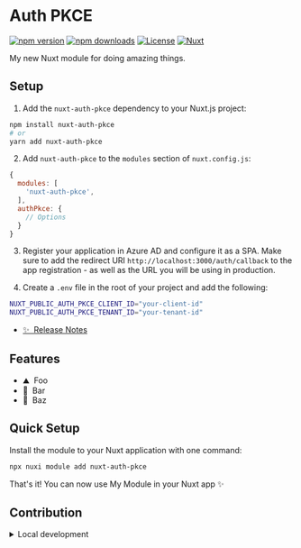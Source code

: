 <!--
Get your module up and running quickly.

Find and replace all on all files (CMD+SHIFT+F):
- Name: Auth PKCE module
- Package name: nuxt-auth-pkce
- Description: Nuxt auth module for SPA with PKCE
-->

# Auth PKCE

[![npm version][npm-version-src]][npm-version-href]
[![npm downloads][npm-downloads-src]][npm-downloads-href]
[![License][license-src]][license-href]
[![Nuxt][nuxt-src]][nuxt-href]

My new Nuxt module for doing amazing things.


## Setup

1. Add the `nuxt-auth-pkce` dependency to your Nuxt.js project:

```bash
npm install nuxt-auth-pkce
# or
yarn add nuxt-auth-pkce
```

2. Add `nuxt-auth-pkce` to the `modules` section of `nuxt.config.js`:

```js
{
  modules: [
    'nuxt-auth-pkce',
  ],
  authPkce: {
    // Options
  }
}
```

3. Register your application in Azure AD and configure it as a SPA. Make sure to add the redirect URI `http://localhost:3000/auth/callback` to the app registration - as well as the URL you will be using in production.


4. Create a `.env` file in the root of your project and add the following:

```bash
NUXT_PUBLIC_AUTH_PKCE_CLIENT_ID="your-client-id"
NUXT_PUBLIC_AUTH_PKCE_TENANT_ID="your-tenant-id"
```



- [✨ &nbsp;Release Notes](/CHANGELOG.md)
<!-- - [🏀 Online playground](https://stackblitz.com/github/your-org/nuxt-auth-pkce?file=playground%2Fapp.vue) -->
<!-- - [📖 &nbsp;Documentation](https://example.com) -->

## Features

<!-- Highlight some of the features your module provide here -->
- ⛰ &nbsp;Foo
- 🚠 &nbsp;Bar
- 🌲 &nbsp;Baz

## Quick Setup

Install the module to your Nuxt application with one command:

```bash
npx nuxi module add nuxt-auth-pkce
```

That's it! You can now use My Module in your Nuxt app ✨


## Contribution

<details>
  <summary>Local development</summary>

  ```bash
  # Install dependencies
  npm install

  # Generate type stubs
  npm run dev:prepare

  # Develop with the playground
  npm run dev

  # Build the playground
  npm run dev:build

  # Run ESLint
  npm run lint

  # Run Vitest
  npm run test
  npm run test:watch

  # Release new version
  npm run release
  ```

</details>


<!-- Badges -->
[npm-version-src]: https://img.shields.io/npm/v/nuxt-auth-pkce/latest.svg?style=flat&colorA=020420&colorB=00DC82
[npm-version-href]: https://npmjs.com/package/nuxt-auth-pkce

[npm-downloads-src]: https://img.shields.io/npm/dm/nuxt-auth-pkce.svg?style=flat&colorA=020420&colorB=00DC82
[npm-downloads-href]: https://npm.chart.dev/nuxt-auth-pkce

[license-src]: https://img.shields.io/npm/l/nuxt-auth-pkce.svg?style=flat&colorA=020420&colorB=00DC82
[license-href]: https://npmjs.com/package/nuxt-auth-pkce

[nuxt-src]: https://img.shields.io/badge/Nuxt-020420?logo=nuxt.js
[nuxt-href]: https://nuxt.com
